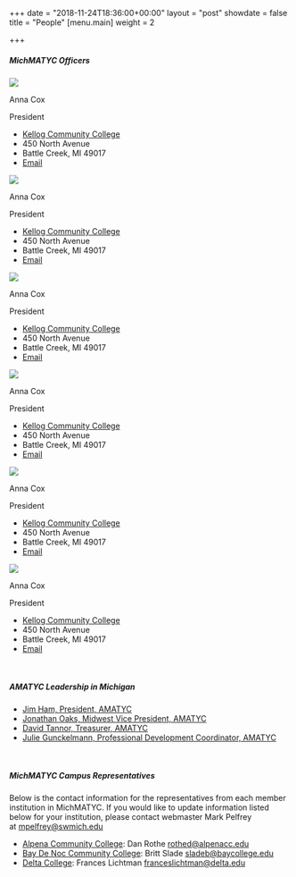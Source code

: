 +++
date = "2018-11-24T18:36:00+00:00"
layout = "post"
showdate = false
title = "People"
[menu.main]
weight = 2

+++
##### MichMATYC Officers

<div class=leadership-wrap><div class=leadership-card><div class=leadership-card-head><img class=leadership src=/uploads/placeholder.png><p class=name>Anna Cox<p class=title>President</div><div class=contact-wrap><ul class=fa-ul><li><i class="fa-li fa fas fa-home"></i><a href=[http://www.kellogg.edu/](http://www.kellogg.edu/ "http://www.kellogg.edu/") target=_blank> Kellog Community College</a><li><i class="fa-li fa-address-card far"></i>450 North Avenue<li><i class="fa-li fa-address-card far"></i>Battle Creek, MI 49017<li><i class="fa-li fa fas fa-envelope"></i><a href="mailto:coxa@kellogg.edu?Subject=MichMATYC">Email</a></ul></div></div><div class=leadership-card><div class=leadership-card-head><img class=leadership src=/uploads/placeholder.png><p class=name>Anna Cox<p class=title>President</div><div class=contact-wrap><ul class=fa-ul><li><i class="fa-li fa fas fa-home"></i><a href=[http://www.kellogg.edu/](http://www.kellogg.edu/ "http://www.kellogg.edu/") target=_blank> Kellog Community College</a><li><i class="fa-li fa-address-card far"></i>450 North Avenue<li><i class="fa-li fa-address-card far"></i>Battle Creek, MI 49017<li><i class="fa-li fa fas fa-envelope"></i><a href="mailto:coxa@kellogg.edu?Subject=MichMATYC">Email</a></ul></div></div><div class=leadership-card><div class=leadership-card-head><img class=leadership src=/uploads/placeholder.png><p class=name>Anna Cox<p class=title>President</div><div class=contact-wrap><ul class=fa-ul><li><i class="fa-li fa fas fa-home"></i><a href=[http://www.kellogg.edu/](http://www.kellogg.edu/ "http://www.kellogg.edu/") target=_blank> Kellog Community College</a><li><i class="fa-li fa-address-card far"></i>450 North Avenue<li><i class="fa-li fa-address-card far"></i>Battle Creek, MI 49017<li><i class="fa-li fa fas fa-envelope"></i><a href="mailto:coxa@kellogg.edu?Subject=MichMATYC">Email</a></ul></div></div><div class=leadership-card><div class=leadership-card-head><img class=leadership src=/uploads/placeholder.png><p class=name>Anna Cox<p class=title>President</div><div class=contact-wrap><ul class=fa-ul><li><i class="fa-li fa fas fa-home"></i><a href=[http://www.kellogg.edu/](http://www.kellogg.edu/ "http://www.kellogg.edu/") target=_blank> Kellog Community College</a><li><i class="fa-li fa-address-card far"></i>450 North Avenue<li><i class="fa-li fa-address-card far"></i>Battle Creek, MI 49017<li><i class="fa-li fa fas fa-envelope"></i><a href="mailto:coxa@kellogg.edu?Subject=MichMATYC">Email</a></ul></div></div><div class=leadership-card><div class=leadership-card-head><img class=leadership src=/uploads/placeholder.png><p class=name>Anna Cox<p class=title>President</div><div class=contact-wrap><ul class=fa-ul><li><i class="fa-li fa fas fa-home"></i><a href=[http://www.kellogg.edu/](http://www.kellogg.edu/ "http://www.kellogg.edu/") target=_blank> Kellog Community College</a><li><i class="fa-li fa-address-card far"></i>450 North Avenue<li><i class="fa-li fa-address-card far"></i>Battle Creek, MI 49017<li><i class="fa-li fa fas fa-envelope"></i><a href="mailto:coxa@kellogg.edu?Subject=MichMATYC">Email</a></ul></div></div><div class=leadership-card><div class=leadership-card-head><img class=leadership src=/uploads/placeholder.png><p class=name>Anna Cox<p class=title>President</div><div class=contact-wrap><ul class=fa-ul><li><i class="fa-li fa fas fa-home"></i><a href=[http://www.kellogg.edu/](http://www.kellogg.edu/ "http://www.kellogg.edu/") target=_blank> Kellog Community College</a><li><i class="fa-li fa-address-card far"></i>450 North Avenue<li><i class="fa-li fa-address-card far"></i>Battle Creek, MI 49017<li><i class="fa-li fa fas fa-envelope"></i><a href="mailto:coxa@kellogg.edu?Subject=MichMATYC">Email</a></ul></div></div></div>

<br/>

##### AMATYC Leadership in Michigan

* [Jim Ham, President, AMATYC](mailto:jaham1729@gmail.com)
* [Jonathan Oaks, Midwest Vice President, AMATYC](mailto:oaksj@macomb.edu)
* [David Tannor, Treasurer, AMATYC](mailto:davetannor@gmail.com)
* [Julie Gunckelmann, Professional Development Coordinator, AMATYC](mailto:jagunkel@oaklandcc.edu)

<br/>

##### MichMATYC Campus Representatives

Below is the contact information for the representatives from each member institution in MichMATYC. If you would like to update information listed below for your institution, please contact webmaster Mark Pelfrey at [mpelfrey@swmich.edu](mailto:mpelfrey@swmich.edu)

* [Alpena Community College](http://www.alpenacc.edu/): Dan Rothe [rothed@alpenacc.edu](mailto:rothed@alpenacc.edu)
* [Bay De Noc Community College](http://www.baycollege.edu/): Britt Slade  [sladeb@baycollege.edu](mailto:sladeb@baycollege.edu)
* [Delta College](http://www.delta.edu/): Frances Lichtman  [franceslichtman@delta.edu](mailto:franceslichtman@delta.edu)